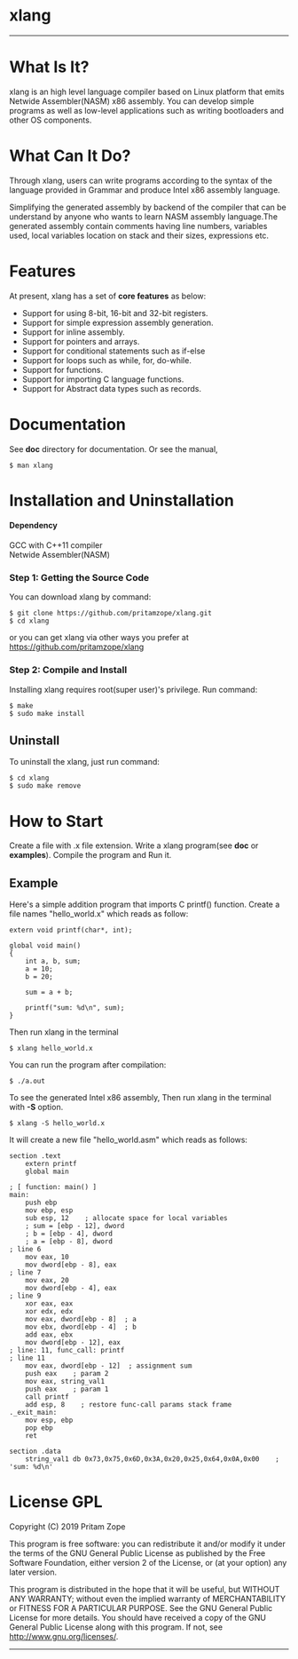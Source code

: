 
# xlang

--------------------------------------------------------------------------------

# What Is It?

xlang is an high level language compiler based on Linux platform that emits 
Netwide Assembler(NASM) x86 assembly. You can develop simple programs as well as 
low-level applications such as writing bootloaders and other OS components.

# What Can It Do?

Through xlang, users can write programs according to the syntax of the language provided in 
Grammar and produce Intel x86 assembly language.

Simplifying the generated assembly by backend of the compiler that can be understand by anyone 
who wants to learn NASM assembly language.The generated assembly contain comments having line numbers,
variables used, local variables location on stack and their sizes, expressions etc.

# Features

At present, xlang has a set of **core features** as below:

  - Support for using 8-bit, 16-bit and 32-bit registers.
  - Support for simple expression assembly generation.
  - Support for inline assembly.
  - Support for pointers and arrays.
  - Support for conditional statements such as if-else
  - Support for loops such as while, for, do-while.
  - Support for functions.
  - Support for importing C language functions.
  - Support for Abstract data types such as records.

# Documentation

See **doc** directory for documentation.
Or see the manual,

    $ man xlang

# Installation and Uninstallation

#### Dependency

  GCC with C++11 compiler<br/>
  Netwide Assembler(NASM)

### Step 1: Getting the Source Code

You can download xlang by command:

    $ git clone https://github.com/pritamzope/xlang.git
    $ cd xlang

or you can get xlang via other ways you prefer at <https://github.com/pritamzope/xlang>

### Step 2: Compile and Install

Installing xlang requires root(super user)'s privilege. Run command:

    $ make
    $ sudo make install

## Uninstall

To uninstall the xlang, just run command:

    $ cd xlang
    $ sudo make remove

# How to Start

Create a file with .x file extension. Write a xlang program(see **doc** or **examples**).
Compile the program and Run it.

## Example
Here's a simple addition program that imports C printf() function.
Create a file names "hello_world.x" which reads as follow:

    extern void printf(char*, int);

    global void main()
    {
        int a, b, sum;
        a = 10;
        b = 20;

        sum = a + b;

        printf("sum: %d\n", sum);
    }

Then run xlang in the terminal

    $ xlang hello_world.x

You can run the program after compilation:

    $ ./a.out

To see the generated Intel x86 assembly, 
Then run xlang in the terminal with **-S** option.

    $ xlang -S hello_world.x

It will create a new file "hello_world.asm" which reads as follows:

    section .text
        extern printf
        global main

    ; [ function: main() ]
    main:
        push ebp
        mov ebp, esp
        sub esp, 12    ; allocate space for local variables
        ; sum = [ebp - 12], dword
        ; b = [ebp - 4], dword
        ; a = [ebp - 8], dword
    ; line 6
        mov eax, 10
        mov dword[ebp - 8], eax
    ; line 7
        mov eax, 20
        mov dword[ebp - 4], eax
    ; line 9
        xor eax, eax
        xor edx, edx
        mov eax, dword[ebp - 8]  ; a
        mov ebx, dword[ebp - 4]  ; b
        add eax, ebx
        mov dword[ebp - 12], eax
    ; line: 11, func_call: printf
    ; line 11
        mov eax, dword[ebp - 12]  ; assignment sum
        push eax    ; param 2
        mov eax, string_val1
        push eax    ; param 1
        call printf
        add esp, 8    ; restore func-call params stack frame
    ._exit_main:
        mov esp, ebp
        pop ebp
        ret 
    
    section .data
        string_val1 db 0x73,0x75,0x6D,0x3A,0x20,0x25,0x64,0x0A,0x00    ; 'sum: %d\n'

# License GPL
 
Copyright (C) 2019 Pritam Zope

This program is free software: you can redistribute it and/or modify it under
the terms of the GNU General Public License as published by the Free Software
Foundation, either version 2 of the License, or (at your option) any later
version.

This program is distributed in the hope that it will be useful, but WITHOUT ANY
WARRANTY; without even the implied warranty of MERCHANTABILITY or FITNESS FOR A
PARTICULAR PURPOSE. See the GNU General Public License for more details.
You should have received a copy of the GNU General Public License along with
this program. If not, see <http://www.gnu.org/licenses/>.

--------------------------------------------------------------------------------


